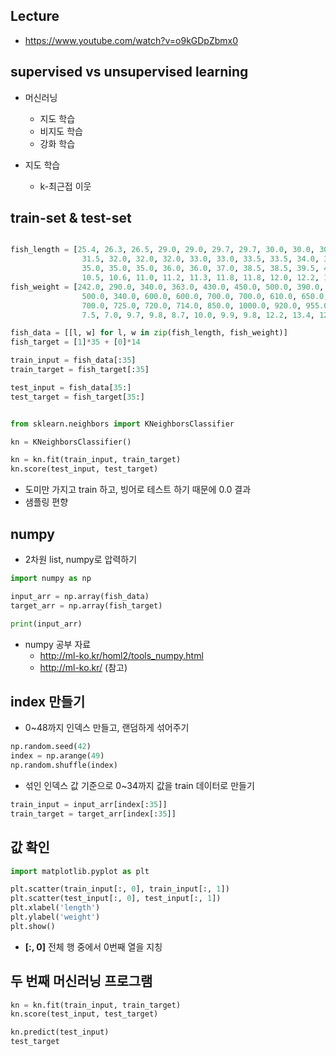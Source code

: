 
## Lecture
- https://www.youtube.com/watch?v=o9kGDpZbmx0


## supervised vs unsupervised learning

- 머신러닝
  - 지도 학습
  - 비지도 학습
  - 강화 학습

- 지도 학습
  - k-최근접 이웃


## train-set & test-set

```python

fish_length = [25.4, 26.3, 26.5, 29.0, 29.0, 29.7, 29.7, 30.0, 30.0, 30.7, 31.0, 31.0, 
                31.5, 32.0, 32.0, 32.0, 33.0, 33.0, 33.5, 33.5, 34.0, 34.0, 34.5, 35.0, 
                35.0, 35.0, 35.0, 36.0, 36.0, 37.0, 38.5, 38.5, 39.5, 41.0, 41.0, 9.8, 
                10.5, 10.6, 11.0, 11.2, 11.3, 11.8, 11.8, 12.0, 12.2, 12.4, 13.0, 14.3, 15.0]
fish_weight = [242.0, 290.0, 340.0, 363.0, 430.0, 450.0, 500.0, 390.0, 450.0, 500.0, 475.0, 500.0, 
                500.0, 340.0, 600.0, 600.0, 700.0, 700.0, 610.0, 650.0, 575.0, 685.0, 620.0, 680.0, 
                700.0, 725.0, 720.0, 714.0, 850.0, 1000.0, 920.0, 955.0, 925.0, 975.0, 950.0, 6.7, 
                7.5, 7.0, 9.7, 9.8, 8.7, 10.0, 9.9, 9.8, 12.2, 13.4, 12.2, 19.7, 19.9]

fish_data = [[l, w] for l, w in zip(fish_length, fish_weight)]
fish_target = [1]*35 + [0]*14

train_input = fish_data[:35]
train_target = fish_target[:35]

test_input = fish_data[35:]
test_target = fish_target[35:]


from sklearn.neighbors import KNeighborsClassifier

kn = KNeighborsClassifier()

kn = kn.fit(train_input, train_target)
kn.score(test_input, test_target)
```

- 도미만 가지고 train 하고, 빙어로 테스트 하기 때문에 0.0 결과
- 샘플링 편향


## numpy

- 2차원 list, numpy로 압력하기

```python
import numpy as np

input_arr = np.array(fish_data)
target_arr = np.array(fish_target)

print(input_arr)
```

- numpy 공부 자료
  - http://ml-ko.kr/homl2/tools_numpy.html
  - http://ml-ko.kr/ (참고)


## index 만들기

- 0~48까지 인덱스 만들고, 랜덤하게 섞어주기
```python
np.random.seed(42)
index = np.arange(49)
np.random.shuffle(index)
```

- 섞인 인덱스 값 기준으로 0~34까지 값을 train 데이터로 만들기
```python
train_input = input_arr[index[:35]]
train_target = target_arr[index[:35]]
```

## 값 확인

```python
import matplotlib.pyplot as plt

plt.scatter(train_input[:, 0], train_input[:, 1])
plt.scatter(test_input[:, 0], test_input[:, 1])
plt.xlabel('length')
plt.ylabel('weight')
plt.show()
```
- **[:, 0]** 전체 행 중에서 0번째 열을 지칭


## 두 번째 머신러닝 프로그램

```python
kn = kn.fit(train_input, train_target)
kn.score(test_input, test_target)

kn.predict(test_input)
test_target
```
